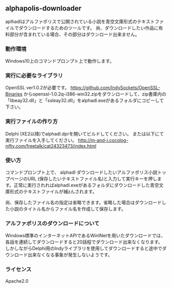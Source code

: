 ## alphapolis-downloader
aplhadlはアルファポリスで公開されている小説を青空文庫形式のテキストファイルでダウンロードするためのツールです。
尚、ダウンロードしたい作品に有料部分が含まれている場合、その部分はダウンロード出来ません。

### 動作環境
Windows10上のコマンドプロンプト上で動作します。

### 実行に必要なライブラリ
OpenSSL ver1.0.2が必要です。
https://github.com/IndySockets/OpenSSL-Binaries からopenssl-1.0.2q-i386-win32.zipをダウンロードして、zip書庫内の「libeay32.dll」と「ssleay32.dll」をalphadl.exeがあるフォルダにコピーして下さい。

### 実行ファイルの作り方
Delphi (XE2以降)でalphadl.dprを開いてビルドしてください。
または以下にて実行ファイルを入手してください。
http://m-and-i.cocolog-nifty.com/freetalk/cat24323473/index.html

### 使い方
コマンドプロンプト上で、
alphadl ダウンロードしたいアルファポリス小説トップページのURL (保存したいテキストファイル名)と入力して実行キーを押します。正常に実行されればalphadl.exeがあるフォルダにダウンロードした青空文庫形式のテキストファイルが補zんされます。

尚、保存したファイル名の指定は省略できます。省略した場合はダウンロードした小説のタイトル名からファイル名を作成して保存します。

### アルファポリスのダウンロードについて
Windows標準のインターネットAPIであるWinINetを用いたダウンロードでは、各話を連続してダウンロードすると20話程でダウンロード出来なくなります。しかしながらDelphi用のIndyライブラリを使用してダウンロードすると途中でダウンロード出来なくなる事象が発生しないようです。

### ライセンス
Apache2.0
